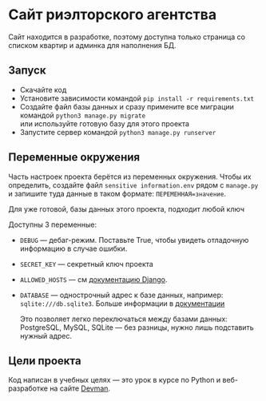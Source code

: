 # Сайт риэлторского агентства

Сайт находится в разработке, поэтому доступна только страница со списком квартир и админка для наполнения БД.

## Запуск

- Скачайте код
- Установите зависимости командой `pip install -r requirements.txt`
- Создайте файл базы данных и сразу примените все миграции командой `python3 manage.py migrate`  
или используйте готовую базу для этого проекта
- Запустите сервер командой `python3 manage.py runserver`

## Переменные окружения

Часть настроек проекта берётся из переменных окружения. Чтобы их определить, создайте файл `sensitive information.env` рядом с `manage.py` и запишите туда данные в таком формате: `ПЕРЕМЕННАЯ=значение`.

Для уже готовой, базы данных этого проекта, подходит любой ключ

Доступны 3 переменные:
- `DEBUG` — дебаг-режим. Поставьте True, чтобы увидеть отладочную информацию в случае ошибки.
- `SECRET_KEY` — секретный ключ проекта
- `ALLOWED_HOSTS` — см [документацию Django](https://docs.djangoproject.com/en/3.1/ref/settings/#allowed-hosts).
- `DATABASE` — однострочный адрес к базе данных, например: `sqlite:///db.sqlite3`. Больше информации в [документации](https://github.com/jacobian/dj-database-url)

    Это позволяет легко переключаться между базами данных: PostgreSQL, MySQL, SQLite — без разницы, нужно лишь подставить нужный адрес.

## Цели проекта

Код написан в учебных целях — это урок в курсе по Python и веб-разработке на сайте [Devman](https://dvmn.org).
